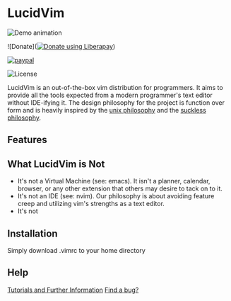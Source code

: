 # LucidVim

![Demo animation](https://github.com/elucid8/lucidvim/lucidvim.gif)

![Donate](<noscript><a href="https://liberapay.com/elucid8/donate"><img alt="Donate using
Liberapay"
src="https://liberapay.com/assets/widgets/donate.svg"></a></noscript>)

[![paypal](https://badgen.net/badge/donate/PayPal/green)](https://www.paypal.com/cgi-bin/webscr?cmd=_donations&business=48LBBPC7APRJA&currency_code=USD&source=url)

![License](https://badgen.net/badge/%E2%9A%96/GPL3/blue)

LucidVim is an out-of-the-box vim distribution for programmers. It aims to
provide all the tools expected from a modern programmer's text editor without
IDE-ifying it. The design philosophy for the project is function over form and
is heavily inspired by the [unix philosophy](http://www.catb.org/esr/writings/taoup/html/ch01s06.html) and the [suckless philosophy](https://suckless.org/philosophy).

## Features

## What LucidVim is Not
* It's not a Virtual Machine (see: emacs). It isn't a planner, calendar, browser, 
or any other extension that others may desire to tack on to it.
* It's not an IDE (see: nvim). Our philosophy is about avoiding feature creep
  and utilizing vim's strengths as a text editor.
* It's not 
## Installation
Simply download .vimrc to your home directory

## Help
[Tutorials and Further Information](https://elucid8.github.io/lucidvim)
[Find a bug?](https://github.com/elucid8/lucidvim/issues/new)
